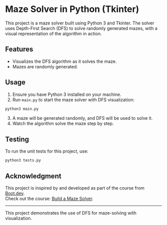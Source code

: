 # Maze Solver in Python (Tkinter)

This project is a maze solver built using Python 3 and Tkinter. The solver uses Depth-First Search (DFS) to solve randomly generated mazes, with a visual representation of the algorithm in action.

## Features

- Visualizes the DFS algorithm as it solves the maze.
- Mazes are randomly generated.

## Usage

1. Ensure you have Python 3 installed on your machine.
2. Run `main.py` to start the maze solver with DFS visualization:

```bash
python3 main.py
```

3. A maze will be generated randomly, and DFS will be used to solve it.
4. Watch the algorithm solve the maze step by step.

## Testing

To run the unit tests for this project, use:

```bash
python3 tests.py
```

## Acknowledgment

This project is inspired by and developed as part of the course from [Boot.dev](https://www.boot.dev).  
Check out the course: [Build a Maze Solver](https://www.boot.dev/courses/build-maze-solver-python).

---

This project demonstrates the use of DFS for maze-solving with visualization.

